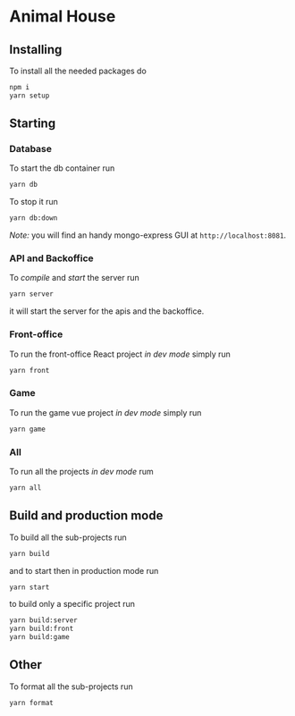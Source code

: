 # Animal House

## Installing

To install all the needed packages do

```sh
npm i
yarn setup
```

## Starting

### Database

To start the db container run

```sh
yarn db
```

To stop it run

```sh
yarn db:down
```

_Note:_ you will find an handy mongo-express GUI at `http://localhost:8081`.

### API and Backoffice 

To _compile_  and _start_ the server run

```sh
yarn server
```

it will start the server for the apis and the backoffice. 

### Front-office

To run the front-office React project _in dev mode_ simply run

```sh
yarn front
```

### Game

To run the game vue project _in dev mode_ simply run

```sh
yarn game
```

### All

To run all the projects _in dev mode_ rum

```sh
yarn all
```

## Build and production mode

To build all the sub-projects run
```sh
yarn build
```

and to start then in production mode run
```sh
yarn start
```

to build only a specific project run
```sh
yarn build:server
yarn build:front
yarn build:game
```

## Other

To format all the sub-projects run
```sh
yarn format
```








